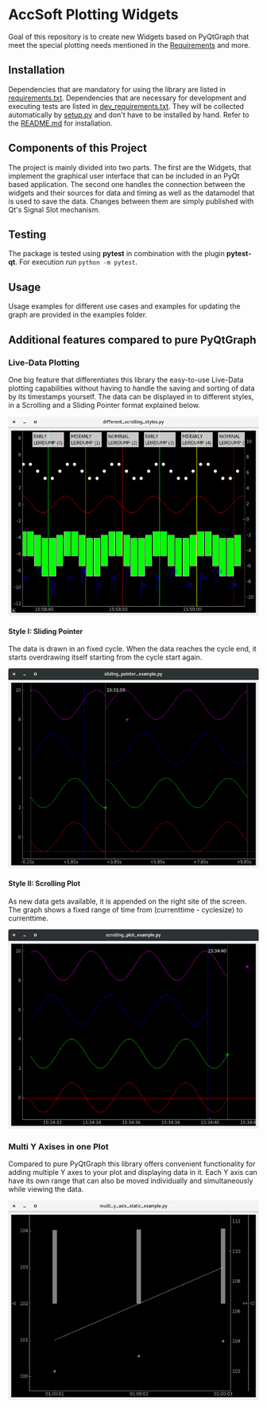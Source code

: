 # AccSoft Plotting Widgets

Goal of this repository is to create new Widgets based on PyQtGraph that meet the special plotting needs mentioned in the [Requirements](https://wikis.cern.ch/display/ACCPY/Charting+libraries#Chartinglibraries-Featurewishlist) and more.

## Installation
Dependencies that are mandatory for using the library are listed in [requirements.txt](../../accwidgets/graph/requirements.txt). Dependencies that are necessary for development and executing tests are listed in [dev_requirements.txt](../../accwidgets/graph/dev_requirements.txt). They will be collected automatically by [setup.py](../../setup.py) and don't have to be installed by hand. Refer to the [README.md](../../README.md) for installation.


## Components of this Project
The project is mainly divided into two parts. The first are the Widgets, that implement the graphical user interface that can be included in an PyQt based application. The second one handles the connection between the widgets and their sources for data and timing as well as the datamodel that is used to save the data. Changes between them are simply published with Qt's Signal Slot mechanism.

## Testing
The package is tested using **pytest** in combination with the plugin **pytest-qt**. For execution run `python -m pytest`.

## Usage
Usage examples for different use cases and examples for updating the graph are provided in the examples folder.

## Additional features compared to pure PyQtGraph

### Live-Data Plotting

One big feature that differentiates this library the easy-to-use Live-Data plotting capabilities without having to handle the saving and sorting of data by its timestamps yourself. The data can be displayed in to different styles, in a Scrolling and a Sliding Pointer format explained below.  

![Sliding Pointer Widget](./img/Live_Plotting.png?raw=true "Sliding Pointer Widget")

#### Style I: Sliding Pointer
The data is drawn in an fixed cycle. When the data reaches the cycle end, it starts overdrawing itself starting from the cycle start again. 

![Sliding Pointer Widget](./img/SlidingPointerWidget.png?raw=true "Sliding Pointer Widget")

#### Style II: Scrolling Plot
As new data gets available, it is appended on the right site of the screen. The graph shows a fixed range of time from (currenttime - cyclesize) to currenttime.

![Scrolling Plot Widget](./img/ScrollingPlotWidget.png?raw=true "Scrolling Plot Widget")


### Multi Y Axises in one Plot

Compared to pure PyQtGraph this library offers convenient functionality for adding multiple Y axes to your plot and displaying data in it. Each Y axis can have its own range that can also be moved individually and simultaneously while viewing the data.

![Scrolling Plot Widget](./img/MultiLayer.png?raw=true "Multiple Y axises")